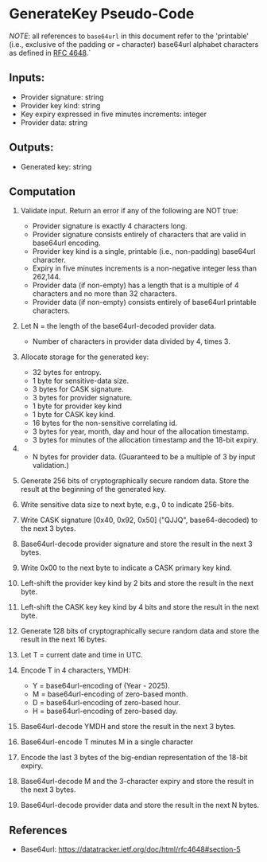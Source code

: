 # GenerateKey Pseudo-Code

*NOTE*: all references to `base64url` in this document refer to the 'printable' (i.e., exclusive of the padding or `=` character) base64url alphabet characters as defined in [RFC 4648](https://datatracker.ietf.org/doc/html/rfc4648#section-5).`

## Inputs:
- Provider signature: string
- Provider key kind: string
- Key expiry expressed in five minutes increments: integer
- Provider data: string

## Outputs:
- Generated key: string

## Computation
1. Validate input. Return an error if any of the following are NOT true:
    - Provider signature is exactly 4 characters long.
    - Provider signature consists entirely of characters that are valid in base64url encoding.
    - Provider key kind is a single, printable (i.e., non-padding) base64url character.
    - Expiry in five minutes increments is a non-negative integer less than 262,144.
    - Provider data (if non-empty) has a length that is a multiple of 4 characters and no more than 32 characters.
    - Provider data (if non-empty) consists entirely of base64url printable characters.
1. Let N = the length of the base64url-decoded provider data.
    - Number of characters in provider data divided by 4, times 3.
1. Allocate storage for the generated key:
    - 32 bytes for entropy.
    - 1 byte for sensitive-data size.
    - 3 bytes for CASK signature.
    - 3 bytes for provider signature.
    - 1 byte for provider key kind
    - 1 byte for CASK key kind.
    - 16 bytes for the non-sensitive correlating id.
    - 3 bytes for year, month, day and hour of the allocation timestamp.
    - 3 bytes for minutes of the allocation timestamp and the 18-bit expiry.
1.  - N bytes for provider data. (Guaranteed to be a multiple of 3 by input validation.)

1. Generate 256 bits of cryptographically secure random data. Store the result at the beginning of the generated key.
1. Write sensitive data size to next byte, e.g., 0 to indicate 256-bits.
1. Write CASK signature [0x40, 0x92, 0x50] ("QJJQ", base64-decoded) to the next 3 bytes.
1. Base64url-decode provider signature and store the result in the next 3 bytes.
1. Write 0x00 to the next byte to indicate a CASK primary key kind.
1. Left-shift the provider key kind by 2 bits and store the result in the next byte.
1. Left-shift the CASK key key kind by 4 bits and store the result in the next byte.
1. Generate 128 bits of cryptographically secure random data and store the result in the next 16 bytes.
1. Let T = current date and time in UTC.
1. Encode T in 4 characters, YMDH:
    - Y = base64url-encoding of (Year - 2025).
    - M = base64url-encoding of zero-based month.
    - D = base64url-encoding of zero-based hour.
    - H = base64url-encoding of zero-based day.
1. Base64url-decode YMDH and store the result in the next 3 bytes.
1. Base64url-encode T minutes M in a single character
1. Encode the last 3 bytes of the big-endian representation of the 18-bit expiry.
1. Base64url-decode M and the 3-character expiry and store the result in the next 3 bytes.
1. Base64url-decode provider data and store the result in the next N bytes.

## References
- Base64url: https://datatracker.ietf.org/doc/html/rfc4648#section-5
